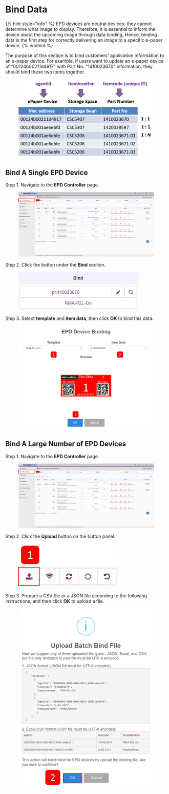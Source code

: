# Bind Data



{% hint style="info" %}
EPD devices are neutral devices; they cannot determine what image to display. Therefore, it is essential to inform the device about the upcoming image through data binding. Hence, binding data is the first step for correctly delivering an image to a specific e-paper device.
{% endhint %}

The purpose of this section is to bind customers' application information to an e-paper device. For example, if users want to update an e-paper device of "00124b00211d4917" with Part No. "1410023670" information, they should bind these two items together.

<figure><img src="../../../.gitbook/assets/Item binding.png" alt=""><figcaption></figcaption></figure>

## Bind A Single EPD Device

Step 1. Navigate to the **EPD Controller** page.

<figure><img src="../../../.gitbook/assets/image (379).png" alt=""><figcaption></figcaption></figure>

Step 2. Click the button under the **Bind** section.

<figure><img src="../../../.gitbook/assets/image (156).png" alt=""><figcaption></figcaption></figure>

Step 3. Select **template** and **item data**, then click **OK** to bind this data.

<figure><img src="../../../.gitbook/assets/image (155).png" alt=""><figcaption></figcaption></figure>

## Bind A Large Number of EPD Devices

Step 1. Navigate to the **EPD Controller** page.

<figure><img src="../../../.gitbook/assets/image (379).png" alt=""><figcaption></figcaption></figure>

Step 2. Click the **Upload** button on the button panel.

<figure><img src="../../../.gitbook/assets/image (382).png" alt=""><figcaption></figcaption></figure>

Step 3. Prepare a CSV file or a JSON file according to the following instructions, and then click **OK** to upload a file.

<figure><img src="../../../.gitbook/assets/image (383).png" alt=""><figcaption></figcaption></figure>
